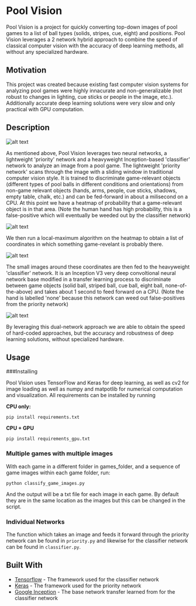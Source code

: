 # Pool Vision

Pool Vision is a project for quickly converting top-down images of pool games to a list of ball types (solids, stripes, cue, eight) and positions. Pool Vision leverages a 2 network hybrid approach to combine the speed of classical computer vision with the accuracy of deep learning methods, all without any specialized hardware. 

## Motivation 

This project was created because existing fast computer vision systems for analyzing pool games were highly innacurate and non-generalizable (not robust to changes in lighting, cue sticks or people in the image, etc.). Additionally accurate deep learning solutions were very slow and only practical with GPU computation.

## Description

![alt text](https://raw.githubusercontent.com/Radar3699/PoolVision/example_images/L0.jpg)

As mentioned above, Pool Vision leverages two neural networks, a lightweight 'priority' network and a heavyweight Inception-based 'classifier' network to analyze an image from a pool game. The lightweight 'priority network' scans through the image with a sliding window in traditional computer vision style. It is trained to discriminate game-relevant objects (different types of pool balls in different conditions and orientations) from non-game relevant objects (hands, arms, people, cue sticks, shadows, empty table, chalk, etc.) and can be fed-forward in about a milisecond on a CPU. At this point we have a heatmap of probability that a game-relevant object is in that area. (Note the human hand has high probability, this is a false-positive which will eventually be weeded out by the classifier network)

![alt text](https://raw.githubusercontent.com/Radar3699/PoolVision/example_images/L4.jpg)


We then run a local-maximum algorithm on the heatmap to obtain a list of coordinates in which something game-revelant is probably there. 

![alt text](https://raw.githubusercontent.com/Radar3699/PoolVision/example_images/L1.jpg)

 The small images around these coordinates are then fed to the heavyweight 'classifier' network. It is an Inception V3 very deep convoltional neural network base modified in a transfer learning process to discriminate between game objects (solid ball, striped ball, cue ball, eight ball, none-of-the-above) and takes about 1 second to feed forward on a CPU. (Note the hand is labelled 'none' because this network can weed out false-positives from the priority network)
 
![alt text](https://raw.githubusercontent.com/Radar3699/PoolVision/example_images/L2.jpg)
 
By leveraging this dual-network approach we are able to obtain the speed of hard-coded approaches, but the accuracy and robustness of deep learning solutions, without specialized hardware. 

## Usage

###Installing 

Pool Vision uses TensorFlow and Keras for deep learning, as well as cv2 for image loading as well as numpy and matpotlib for numerical computation and visualization. All requirements can be installed by running 

**CPU only:**
```
pip install requirements.txt
```

**CPU + GPU**
```
pip install requirements_gpu.txt
```


### Multiple games with multiple images

With each game in a different folder in games_folder, and a sequence of game images within each game folder, run:

```
python classify_game_images.py 
```
And the output will be a txt file for each image in each game. By default they are in the same location as the images but this can be changed in the script.

### Individual Networks

The function which takes an image and feeds it forward through the priority network can be found in ```priority.py``` and likewise for the classifier network can be found in ```classifier.py```.

## Built With

* [Tensorflow](https://www.tensorflow.org/) - The framework used for the classifier network
* [Keras](https://keras.io/) - The framework used for the priority network
* [Google Inception](https://github.com/google/inception) - The base network transfer learned from for the classifier network